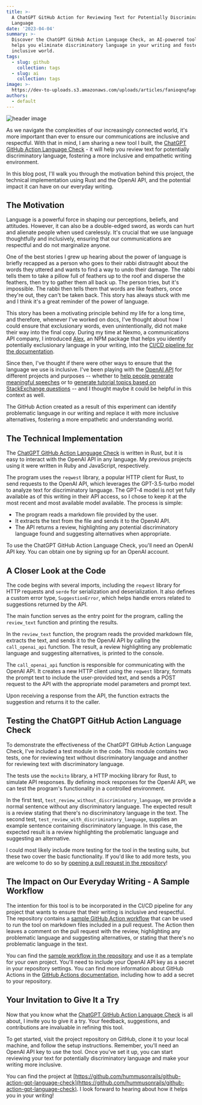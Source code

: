 ```yaml
---
title: >-
  A ChatGPT GitHub Action for Reviewing Text for Potentially Discriminatory
  Language
date: '2023-04-04'
summary: >-
  Discover the ChatGPT GitHub Action Language Check, an AI-powered tool that
  helps you eliminate discriminatory language in your writing and foster a more
  inclusive world.
tags:
  - slug: github
    collection: tags
  - slug: ai
    collection: tags
image: >-
  https://dev-to-uploads.s3.amazonaws.com/uploads/articles/fanioqnqfago5k9stj78.png
authors:
  - default
---
```

  
  ![header image](https://dev-to-uploads.s3.amazonaws.com/uploads/articles/fanioqnqfago5k9stj78.png)

As we navigate the complexities of our increasingly connected world, it's more important than ever to ensure our communications are inclusive and respectful. With that in mind, I am sharing a new tool I built, the [ChatGPT GitHub Action Language Check](https://github.com/hummusonrails/github-action-gpt-language-check) - it will help you review text for potentially discriminatory language, fostering a more inclusive and empathetic writing environment.

In this blog post, I'll walk you through the motivation behind this project, the technical implementation using Rust and the OpenAI API, and the potential impact it can have on our everyday writing.

## The Motivation

Language is a powerful force in shaping our perceptions, beliefs, and attitudes. However, it can also be a double-edged sword, as words can hurt and alienate people when used carelessly. It's crucial that we use language thoughtfully and inclusively, ensuring that our communications are respectful and do not marginalize anyone. 

One of the best stories I grew up hearing about the power of language is briefly recapped as a person who goes to their rabbi distraught about the words they uttered and wants to find a way to undo their damage. The rabbi tells them to take a pillow full of feathers up to the roof and disperse the feathers, then try to gather them all back up. The person tries, but it's impossible. The rabbi then tells them that words are like feathers, once they're out, they can't be taken back. This story has always stuck with me and I think it's a great reminder of the power of language.

This story has been a motivating principle behind my life for a long time, and therefore, whenever I've worked on docs, I've thought about how I could ensure that exclusionary words, even unintentionally, did not make their way into the final copy. During my time at Nexmo, a communications API company, I introduced [Alex](https://www.npmjs.com/package/alex), an NPM package that helps you identify potentially exclusionary language in your writing, into the [CI/CD pipeline for the documentation](https://github.com/Nexmo/nexmo-developer/blob/main/.github/workflows/ci.yml#L74).

Since then, I've thought if there were other ways to ensure that the language we use is inclusive. I've been playing with the [OpenAI API](https://openai.com/) for different projects and purposes -- whether to [help people generate meaningful speeches](https://www.clinked.ai) or to [generate tutorial topics based on StackExchange questions](https://github.com/hummusonrails/stackexchange-tutorial-themes) -- and I thought maybe it could be helpful in this context as well.

The GitHub Action created as a result of this experiment can identify problematic language in our writing and replace it with more inclusive alternatives, fostering a more empathetic and understanding world.

## The Technical Implementation

The [ChatGPT GitHub Action Language Check](https://github.com/hummusonrails/github-action-gpt-language-check) is written in Rust, but it is easy to interact with the OpenAI API in any language. My previous projects using it were written in Ruby and JavaScript, respectively.

The program uses the `reqwest` library, a popular HTTP client for Rust, to send requests to the OpenAI API, which leverages the GPT-3.5-turbo model to analyze text for discriminatory language. The GPT-4 model is not yet fully available as of this writing in their API access, so I chose to keep it at the most recent and most available model available. The process is simple:

- The program reads a markdown file provided by the user.
- It extracts the text from the file and sends it to the OpenAI API.
- The API returns a review, highlighting any potential discriminatory language found and suggesting alternatives when appropriate.

To use the ChatGPT GitHub Action Language Check, you'll need an OpenAI API key. You can obtain one by signing up for an OpenAI account.

## A Closer Look at the Code

The code begins with several imports, including the `reqwest` library for HTTP requests and `serde` for serialization and deserialization. It also defines a custom error type, `SuggestionError`, which helps handle errors related to suggestions returned by the API.

The main function serves as the entry point for the program, calling the `review_text` function and printing the results.

In the `review_text` function, the program reads the provided markdown file, extracts the text, and sends it to the OpenAI API by calling the `call_openai_api` function. The result, a review highlighting any problematic language and suggesting alternatives, is printed to the console.

The `call_openai_api` function is responsible for communicating with the OpenAI API. It creates a new HTTP client using the `reqwest` library, formats the prompt text to include the user-provided text, and sends a POST request to the API with the appropriate model parameters and prompt text.

Upon receiving a response from the API, the function extracts the suggestion and returns it to the caller.

## Testing the ChatGPT GitHub Action Language Check

To demonstrate the effectiveness of the ChatGPT GitHub Action Language Check, I've included a test module in the code. This module contains two tests, one for reviewing text without discriminatory language and another for reviewing text with discriminatory language.

The tests use the `mockito` library, a HTTP mocking library for Rust, to simulate API responses. By defining mock responses for the OpenAI API, we can test the program's functionality in a controlled environment.

In the first test, `test_review_without_discriminatory_language`, we provide a normal sentence without any discriminatory language. The expected result is a review stating that there's no discriminatory language in the text. The second test, `test_review_with_discriminatory_language`, supplies an example sentence containing discriminatory language. In this case, the expected result is a review highlighting the problematic language and suggesting an alternative.

I could most likely include more testing for the tool in the testing suite, but these two cover the basic functionality. If you'd like to add more tests, you are welcome to do so by [opening a pull request in the repository](https://github.com/hummusonrails/github-action-gpt-language-check/blob/main/CONTRIBUTING.md)!

## The Impact on Our Everyday Writing - A Sample Workflow

The intention for this tool is to be incorporated in the CI/CD pipeline for any project that wants to ensure that their writing is inclusive and respectful. The repository contains a [sample GitHub Action workflow](https://github.com/hummusonrails/github-action-gpt-language-check/blob/main/docs/review_markdown.yml) that can be used to run the tool on markdown files included in a pull request. The Action then leaves a comment on the pull request with the review, highlighting any problematic language and suggesting alternatives, or stating that there's no problematic language in the text.

You can find the [sample workflow in the repository](https://github.com/hummusonrails/github-action-gpt-language-check/blob/main/docs/review_markdown.yml) and use it as a template for your own project. You'll need to include your OpenAI API key as a secret in your repository settings. You can find more information about GitHub Actions in the [GitHub Actions documentation](https://docs.github.com/en/actions), including how to add a secret to your repository.


## Your Invitation to Give It a Try

Now that you know what the [ChatGPT GitHub Action Language Check](https://github.com/hummusonrails/github-action-gpt-language-check) is all about, I invite you to give it a try. Your feedback, suggestions, and contributions are invaluable in refining this tool. 

To get started, visit the project repository on GitHub, clone it to your local machine, and follow the setup instructions. Remember, you'll need an OpenAI API key to use the tool. Once you've set it up, you can start reviewing your text for potentially discriminatory language and make your writing more inclusive.

You can find the project at [https://github.com/hummusonrails/github-action-gpt-language-check](https://github.com/hummusonrails/github-action-gpt-language-check). I look forward to hearing about how it helps you in your writing!

